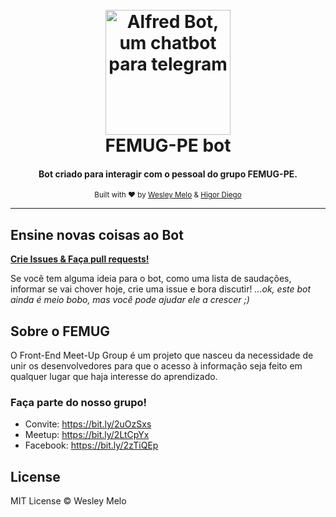 <h1 align="center">
  <br>
  <a href="https://t.me/femugPE_bot" target="_blank" rel="noopener"><img src="https://github.com/wesmelo/femugPE-bot/blob/master/src/img/FEMUG_bot.png" alt="Alfred Bot, um chatbot para telegram" width="200"></a>
  <br>
  FEMUG-PE bot
</h1>
<h4 align="center">Bot criado para interagir com o pessoal do grupo FEMUG-PE.</h4>

<p align="center">
  <sub> Built with ❤︎ by
  <a href="https://github.com/wesmelo" target="_blank" rel="noopener">Wesley Melo</a> &
  <a href="https://github.com/higordiego" target="_blank" rel="noopener">Higor Diego</a>
</p>



---


## Ensine novas coisas ao Bot 
[**Crie Issues & Faça pull requests!**](/CONTRIBUTING.md)

Se você tem alguma ideia para o bot, como uma lista de saudações, informar se vai chover hoje, crie uma issue e bora discutir!
_...ok, este bot ainda é meio bobo, mas você pode ajudar ele a crescer ;)_

## Sobre o FEMUG
O Front-End Meet-Up Group é um projeto que nasceu da necessidade de unir os desenvolvedores para que o acesso à informação seja feito em qualquer lugar que haja interesse do aprendizado.

### Faça parte do nosso grupo!
 - Convite: https://bit.ly/2uOzSxs 
 - Meetup: https://bit.ly/2LtCpYx 
 - Facebook: https://bit.ly/2zTiQEp

## License

MIT License © Wesley Melo
